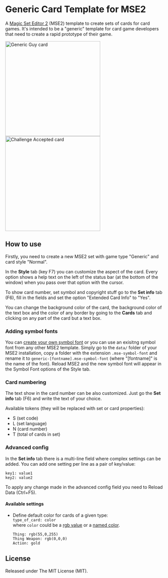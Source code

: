 # Generic Card Template for MSE2
A [Magic Set Editor 2](http://magicseteditor.sourceforge.net/) (MSE2) template to create sets of
cards for card games. It's intended to be a "generic" template for card game developers that need
to create a rapid prototype of their game.

<img src="http://s12.postimg.org/gwxac9z71/Generic_Guy_1.jpg" width="300" alt="Generic Guy card"> <img src="http://s22.postimg.org/a0iomoy0x/Challenge_accepted.jpg" width="300" alt="Challenge Accepted card">

## How to use
Firstly, you need to create a new MSE2 set with game type "Generic" and card style "Normal".

In the **Style** tab (key F7) you can customize the aspect of the card. Every option shows a help
text on the left of the status bar (at the bottom of the window) when you pass over that option with the cursor.

To show card number, set symbol and copyright stuff go to the **Set info** tab (F6), fill in the
fields and set the option "Extended Card Info" to "Yes".

You can change the background color of the card, the background color of the text box and the color
of any border by going to the **Cards** tab and clicking on any part of the card but a text box.

### Adding symbol fonts
You can [create your own symbol font](http://magicseteditor.sourceforge.net/doc/type/symbol_font) or
you can use an exisitng symbol font from any other MSE2 template. Simply go to the `data/` folder of
your MSE2 installation, copy a folder with the extension `.mse-symbol-font` and rename it to
`generic-[fontname].mse-symbol-font` (where "[fontname]" is the name of the font). Reload MSE2 and
the new symbol font will appear in the Symbol Font options of the Style tab.

### Card numbering
The text show in the card number can be also customized. Just go the **Set info** tab (F6) and write the
text of your choice.

Available tokens (they will be replaced with set or card properties):
- S (set code)
- L (set language)
- N (card number)
- T (total of cards in set)

### Advanced config
In the **Set info** tab there is a multi-line field where complex settings can be added. You can
add one setting per line as a pair of key/value:
```
key1: value1
key2: value2
```
To apply any change made in the advanced config field you need to Reload Data (Ctrl+F5).

#### Available settings
+ Define default color for cards of a given type:  
  `type_of_card: color`  
  where `color` could be a [rgb value](https://rgbcolorcode.com/) or a [named color](http://docs.wxwidgets.org/2.8.0/wx_wxcolourdatabase.html).  
  
  ```
  Thing: rgb(55,0,255)
  Thing Weapon: rgb(0,0,0)
  Action: gold
  ```

## License
Released under The MIT License (MIT).
